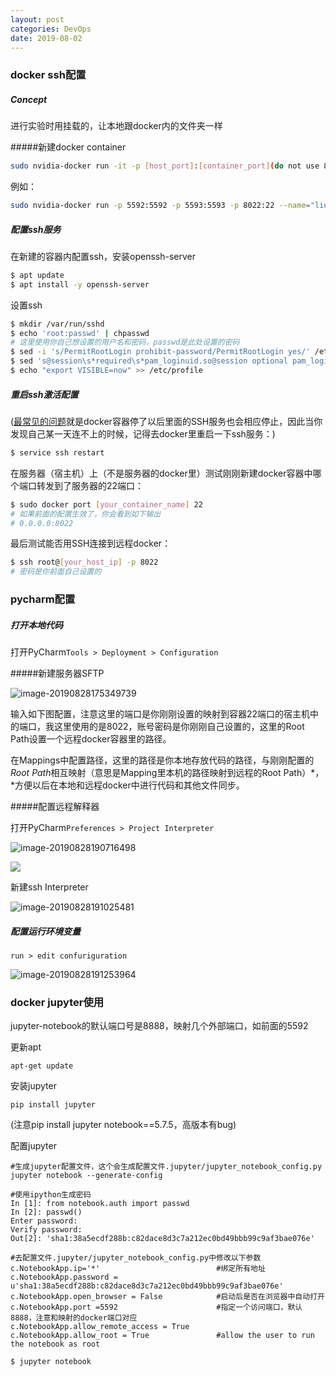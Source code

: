 ```yaml
---
layout: post
categories: DevOps
date: 2019-08-02
---
```

### docker ssh配置

##### Concept

进行实验时用挂载的，让本地跟docker内的文件夹一样

#####新建docker container

```bash
sudo nvidia-docker run -it -p [host_port]:[container_port](do not use 8888) --name:[container_name] [image_name] -v [container_path]:[host_path] /bin/bash
```

例如：

```bash
sudo nvidia-docker run -p 5592:5592 -p 5593:5593 -p 8022:22 --name="liuzhen_tf" -v ~/workspace/liuzhen/remote_workspace:/workspace/liuzhen/remote_workspace -it tensorflow/tensorflow:latest-gpu /bin/bash
```

##### 配置ssh服务

在新建的容器内配置ssh，安装openssh-server

```bash
$ apt update
$ apt install -y openssh-server
```

设置ssh

```bash
$ mkdir /var/run/sshd
$ echo 'root:passwd' | chpasswd
# 这里使用你自己想设置的用户名和密码，passwd是此处设置的密码
$ sed -i 's/PermitRootLogin prohibit-password/PermitRootLogin yes/' /etc/ssh/sshd_config
$ sed 's@session\s*required\s*pam_loginuid.so@session optional pam_loginuid.so@g' -i /etc/pam.d/sshd
$ echo "export VISIBLE=now" >> /etc/profile
```

##### 重启ssh激活配置 

(<u>最常见的问题</u>就是docker容器停了以后里面的SSH服务也会相应停止，因此当你发现自己某一天连不上的时候，记得去docker里重启一下ssh服务：)

```bash
$ service ssh restart
```

在服务器（宿主机）上（不是服务器的docker里）测试刚刚新建docker容器中哪个端口转发到了服务器的22端口：

```bash
$ sudo docker port [your_container_name] 22
# 如果前面的配置生效了，你会看到如下输出
# 0.0.0.0:8022
```

最后测试能否用SSH连接到远程docker：

```bash
$ ssh root@[your_host_ip] -p 8022
# 密码是你前面自己设置的
```

### pycharm配置

##### 打开本地代码

打开PyCharm`Tools > Deployment > Configuration`

#####新建服务器SFTP

![image-20190828175349739](https://tva1.sinaimg.cn/large/006y8mN6ly1g6gtkcxaeaj315r0u03zh.jpg)

输入如下图配置，注意这里的端口是你刚刚设置的映射到容器22端口的宿主机中的端口，我这里使用的是8022，账号密码是你刚刚自己设置的，这里的Root Path设置一个远程docker容器里的路径。

在Mappings中配置路径，这里的路径是你本地存放代码的路径，与刚刚配置的*Root Path*相互映射（意思是Mapping里本机的路径映射到远程的Root Path）*，*方便以后在本地和远程docker中进行代码和其他文件同步。

#####配置远程解释器

打开PyCharm`Preferences > Project Interpreter`

![image-20190828190716498](https://tva1.sinaimg.cn/large/006y8mN6ly1g6gtlykktsj317a0u0q4w.jpg)

![](https://tva1.sinaimg.cn/large/006y8mN6ly1g6gtrxo163j307705et8o.jpg)

新建ssh Interpreter

![image-20190828191025481](https://tva1.sinaimg.cn/large/006y8mN6ly1g6gtml7aj1j31d30u0aam.jpg)

##### 配置运行环境变量

`run > edit confuriguration`

![image-20190828191253964](https://tva1.sinaimg.cn/large/006y8mN6ly1g6gtmztm35j30r80sk758.jpg)

### docker jupyter使用

jupyter-notebook的默认端口号是8888，映射几个外部端口，如前面的5592

更新apt

```
apt-get update
```

安装jupyter

```shell
pip install jupyter
```

(注意pip install jupyter notebook==5.7.5，高版本有bug)

配置jupyter

```shell
#生成jupyter配置文件，这个会生成配置文件.jupyter/jupyter_notebook_config.py
jupyter notebook --generate-config

#使用ipython生成密码
In [1]: from notebook.auth import passwd
In [2]: passwd()
Enter password: 
Verify password: 
Out[2]: 'sha1:38a5ecdf288b:c82dace8d3c7a212ec0bd49bbb99c9af3bae076e'

#去配置文件.jupyter/jupyter_notebook_config.py中修改以下参数
c.NotebookApp.ip='*'                          #绑定所有地址
c.NotebookApp.password = u'sha1:38a5ecdf288b:c82dace8d3c7a212ec0bd49bbb99c9af3bae076e'
c.NotebookApp.open_browser = False            #启动后是否在浏览器中自动打开
c.NotebookApp.port =5592                      #指定一个访问端口，默认8888，注意和映射的docker端口对应
c.NotebookApp.allow_remote_access = True
c.NotebookApp.allow_root = True               #allow the user to run the notebook as root
```

```shell
$ jupyter notebook 
```

